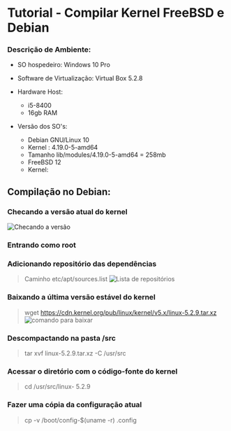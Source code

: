 # Tutorial - Compilar Kernel FreeBSD e Debian

### Descrição de Ambiente:
- SO hospedeiro: Windows 10 Pro
- Software de Virtualização: Virtual Box 5.2.8
- Hardware Host: 
      
    - i5-8400
    - 16gb RAM

- Versão dos SO's:
   - Debian GNU/Linux 10 
   - Kernel : 4.19.0-5-amd64
   - Tamanho lib/modules/4.19.0-5-amd64 = 258mb
   - FreeBSD   12
   - Kernel:


## **Compilação no Debian:**

### Checando a versão atual do kernel
![Checando a versão](https://i.imgur.com/ET65fG0.png)

### Entrando como root
### Adicionando repositório das dependências
> Caminho etc/apt/sources.list
![Lista de repositórios]()

### Baixando a última versão estável do kernel
> wget https://cdn.kernel.org/pub/linux/kernel/v5.x/linux-5.2.9.tar.xz
![comando para baixar]()

### Descompactando na pasta /src
> tar xvf linux-5.2.9.tar.xz -C /usr/src

### Acessar o diretório com o código-fonte do kernel
> cd /usr/src/linux- 5.2.9

### Fazer uma cópia da configuração atual 
> cp -v /boot/config-$(uname -r) .config

